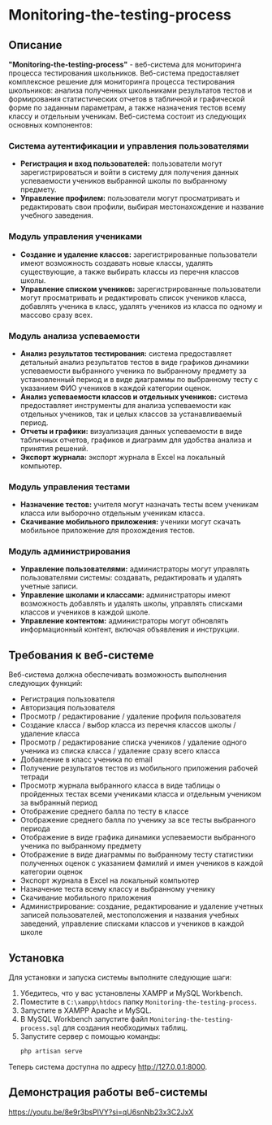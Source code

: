 # Monitoring-the-testing-process

## Описание

**"Monitoring-the-testing-process"** - веб-система для мониторинга процесса тестирования школьников. Веб-система предоставляет комплексное решение для мониторинга процесса тестирования школьников: анализа полученных школьниками результатов тестов и формирования статистических отчетов в табличной и графической форме по заданным параметрам, а также назначения тестов всему классу и отдельным ученикам. Веб-система состоит из следующих основных компонентов:

### Система аутентификации и управления пользователями
- **Регистрация и вход пользователей:** пользователи могут зарегистрироваться и войти в систему для получения данных успеваемости учеников выбранной школы по выбранному предмету.
- **Управление профилем:** пользователи могут просматривать и редактировать свои профили, выбирая местонахождение и название учебного заведения.

### Модуль управления учениками
- **Создание и удаление классов:** зарегистрированные пользователи имеют возможность создавать новые классы, удалять существующие, а также выбирать классы из перечня классов школы.
- **Управление списком учеников:** зарегистрированные пользователи могут просматривать и редактировать список учеников класса, добавлять ученика в класс, удалять учеников из класса по одному и массово сразу всех.

### Модуль анализа успеваемости
- **Анализ результатов тестирования:** система предоставляет детальный анализ результатов тестов в виде графиков динамики успеваемости выбранного ученика по выбранному предмету за установленный период и в виде диаграммы по выбранному тесту с указанием ФИО учеников в каждой категории оценок.
- **Анализ успеваемости классов и отдельных учеников:** система предоставляет инструменты для анализа успеваемости как отдельных учеников, так и целых классов за устанавливаемый период.
- **Отчеты и графики:** визуализация данных успеваемости в виде табличных отчетов, графиков и диаграмм для удобства анализа и принятия решений.
- **Экспорт журнала:** экспорт журнала в Excel на локальный компьютер.

### Модуль управления тестами
- **Назначение тестов:** учителя могут назначать тесты всем ученикам класса или выборочно отдельным ученикам класса.
- **Скачивание мобильного приложения:** ученики могут скачать мобильное приложение для прохождения тестов.

### Модуль администрирования
- **Управление пользователями:** администраторы могут управлять пользователями системы: создавать, редактировать и удалять учетные записи.
- **Управление школами и классами:** администраторы имеют возможность добавлять и удалять школы, управлять списками классов и учеников в каждой школе.
- **Управление контентом:** администраторы могут обновлять информационный контент, включая объявления и инструкции.

## Требования к веб-системе

Веб-система должна обеспечивать возможность выполнения следующих функций: 
- Регистрация пользователя
- Авторизация пользователя
- Просмотр / редактирование / удаление профиля пользователя
- Создание класса / выбор класса из перечня классов школы / удаление класса
- Просмотр / редактирование списка учеников / удаление одного ученика из списка класса / удаление сразу всего класса
- Добавление в класс ученика по email
- Получение результатов тестов из мобильного приложения рабочей тетради
- Просмотр журнала выбранного класса в виде таблицы о пройденных тестах всеми учениками класса и отдельным учеником за выбранный период
- Отображение среднего балла по тесту в классе
- Отображение среднего балла по ученику за все тесты выбранного периода
- Отображение в виде графика динамики успеваемости выбранного ученика по выбранному предмету
- Отображение в виде диаграммы по выбранному тесту статистики полученных оценок с указанием фамилий и имен учеников в каждой категории оценок
- Экспорт журнала в Excel на локальный компьютер
- Назначение теста всему классу и выбранному ученику
- Скачивание мобильного приложения
- Администрирование: создание, редактирование и удаление учетных записей пользователей, местоположения и названия учебных заведений, управление списками классов и учеников в каждой школе

## Установка

Для установки и запуска системы выполните следующие шаги:

1. Убедитесь, что у вас установлены XAMPP и MySQL Workbench.
2. Поместите в `C:\xampp\htdocs` папку `Monitoring-the-testing-process`.
3. Запустите в XAMPP Apache и MySQL.
4. В MySQL Workbench запустите файл `Monitoring-the-testing-process.sql` для создания необходимых таблиц.
5. Запустите сервер с помощью команды:
   ```bash
   php artisan serve
Теперь система доступна по адресу http://127.0.0.1:8000.

## Демонстрация работы веб-системы

https://youtu.be/8e9r3bsPlVY?si=qU6snNb23x3C2JxX
